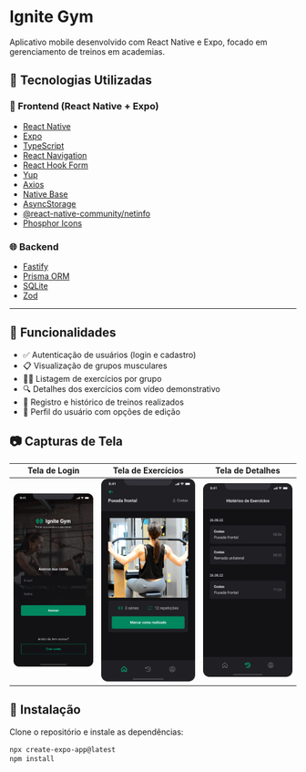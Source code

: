 # Ignite Gym

Aplicativo mobile desenvolvido com React Native e Expo, focado em gerenciamento de treinos em academias.

<!-- ## 🚀 Tecnologias utilizadas

- **Expo**
- **TypeScript**
- **React Native**
- **Native Base**
- **Axios**
- **Yup**
- **React Hook Form**
- **React Navigation** -->

## 🔧 Tecnologias Utilizadas

### 📱 Frontend (React Native + Expo)
- [React Native](https://reactnative.dev/)
- [Expo](https://expo.dev/)
- [TypeScript](https://www.typescriptlang.org/)
- [React Navigation](https://reactnavigation.org/)
- [React Hook Form](https://react-hook-form.com/)
- [Yup](https://github.com/jquense/yup)
- [Axios](https://axios-http.com/)
- [Native Base](https://nativebase.io/)
- [AsyncStorage](https://react-native-async-storage.github.io/async-storage/)
- [@react-native-community/netinfo](https://github.com/react-native-netinfo/react-native-netinfo)
- [Phosphor Icons](https://phosphoricons.com/)

### 🌐 Backend
- [Fastify](https://www.fastify.io/)
- [Prisma ORM](https://www.prisma.io/)
- [SQLite](https://www.sqlite.org/)
- [Zod](https://zod.dev/)

---

## 📱 Funcionalidades

- ✅ Autenticação de usuários (login e cadastro)
- 📋 Visualização de grupos musculares
- 🏋️‍♂️ Listagem de exercícios por grupo
- 🔍 Detalhes dos exercícios com vídeo demonstrativo
- 📝 Registro e histórico de treinos realizados
- 👤 Perfil do usuário com opções de edição

## 📷 Capturas de Tela

<!-- > **Dica:** Para adicionar suas capturas de tela, salve as imagens em uma pasta (por exemplo, `assets/`) e insira os links abaixo. -->

| Tela de Login | Tela de Exercícios | Tela de Detalhes |
|---------------|--------------------|------------------|
| ![Login](./frontend/assets/login.png) | ![Exercícios](./frontend/assets/exercise.png) | ![Detalhes](./frontend/assets/history.png) |

## 🔧 Instalação

Clone o repositório e instale as dependências:

```bash
npx create-expo-app@latest
npm install
